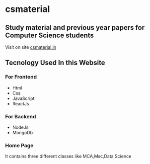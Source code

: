 # csmaterial

## Study material and previous year papers for Computer Science students    
    
Visit on site [csmaterial.in](https://www.csmaterial.in/)


## Tecnology Used In this Website

### For Frontend            
- Html 
- Css 
- JavaScript 
- ReactJs


 ### For Backend     
 - NodeJs                           
 - MongoDb
 
### Home Page 
It contains three different classes like MCA,Msc,Data Science 



